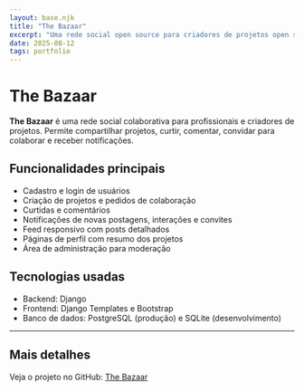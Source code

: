 ```yaml
---
layout: base.njk
title: "The Bazaar"
excerpt: "Uma rede social open source para criadores de projetos open source."
date: 2025-08-12
tags: portfolio
---
```


# The Bazaar

**The Bazaar** é uma rede social colaborativa para profissionais e criadores de projetos. Permite compartilhar projetos, curtir, comentar, convidar para colaborar e receber notificações.

## Funcionalidades principais

- Cadastro e login de usuários  
- Criação de projetos e pedidos de colaboração  
- Curtidas e comentários  
- Notificações de novas postagens, interações e convites  
- Feed responsivo com posts detalhados  
- Páginas de perfil com resumo dos projetos  
- Área de administração para moderação  

## Tecnologias usadas

- Backend: Django  
- Frontend: Django Templates e Bootstrap  
- Banco de dados: PostgreSQL (produção) e SQLite (desenvolvimento)  

---

## Mais detalhes

Veja o projeto no GitHub: [The Bazaar](https://github.com/ScotuzziJr/the-bazaar)
